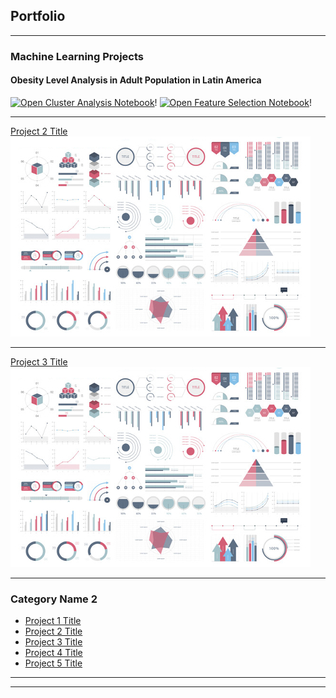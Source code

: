 ## Portfolio

---

### Machine Learning Projects

#### Obesity Level Analysis in Adult Population in Latin America 
[![Open Cluster Analysis Notebook](https://img.shields.io/badge/Jupyter-Open_Notebook-blue?logo=Jupyter)](projects/ClusterAnalysis-ObesityLevels.html)!
[![Open Feature Selection Notebook](https://img.shields.io/badge/Jupyter-Open_Notebook-blue?logo=Jupyter)](projects/FeatureSelection-ObesityLevels.html)!


---
[Project 2 Title](/pdf/sample_presentation.pdf)
<img src="images/dummy_thumbnail.jpg?raw=true"/>

---
[Project 3 Title](http://example.com/)
<img src="images/dummy_thumbnail.jpg?raw=true"/>

---

### Category Name 2

- [Project 1 Title](http://example.com/)
- [Project 2 Title](http://example.com/)
- [Project 3 Title](http://example.com/)
- [Project 4 Title](http://example.com/)
- [Project 5 Title](http://example.com/)

---




---

